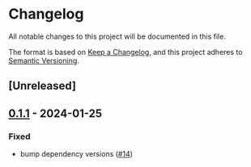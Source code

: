 # Changelog
All notable changes to this project will be documented in this file.

The format is based on [Keep a Changelog](https://keepachangelog.com/en/1.0.0/),
and this project adheres to [Semantic Versioning](https://semver.org/spec/v2.0.0.html).

## [Unreleased]

## [0.1.1](https://github.com/near/unc-abi-client-rs/compare/unc-abi-client-v0.1.0...unc-abi-client-v0.1.1) - 2024-01-25

### Fixed
- bump dependency versions ([#14](https://github.com/near/unc-abi-client-rs/pull/14))
